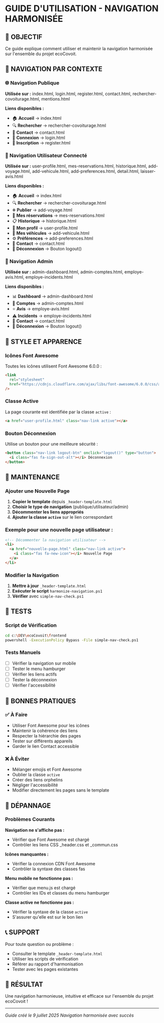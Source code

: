 # GUIDE D'UTILISATION - NAVIGATION HARMONISÉE

## 🎯 OBJECTIF

Ce guide explique comment utiliser et maintenir la navigation harmonisée sur l'ensemble du projet ecoCovoit.

## 📱 NAVIGATION PAR CONTEXTE

### 🌐 Navigation Publique

**Utilisée sur :** index.html, login.html, register.html, contact.html, rechercher-covoiturage.html, mentions.html

**Liens disponibles :**

- 🏠 **Accueil** → index.html
- 🔍 **Rechercher** → rechercher-covoiturage.html
- 📧 **Contact** → contact.html
- 🔑 **Connexion** → login.html
- 📝 **Inscription** → register.html

### 👤 Navigation Utilisateur Connecté

**Utilisée sur :** user-profile.html, mes-reservations.html, historique.html, add-voyage.html, add-vehicule.html, add-preferences.html, detail.html, laisser-avis.html

**Liens disponibles :**

- 🏠 **Accueil** → index.html
- 🔍 **Rechercher** → rechercher-covoiturage.html
- ➕ **Publier** → add-voyage.html
- 📅 **Mes réservations** → mes-reservations.html
- 📋 **Historique** → historique.html
- 👤 **Mon profil** → user-profile.html
- 🚗 **Mes véhicules** → add-vehicule.html
- ⚙️ **Préférences** → add-preferences.html
- 📧 **Contact** → contact.html
- 🚪 **Déconnexion** → Bouton logout()

### 🔧 Navigation Admin

**Utilisée sur :** admin-dashboard.html, admin-comptes.html, employe-avis.html, employe-incidents.html

**Liens disponibles :**

- 📊 **Dashboard** → admin-dashboard.html
- 👥 **Comptes** → admin-comptes.html
- ⭐ **Avis** → employe-avis.html
- ⚠️ **Incidents** → employe-incidents.html
- 📧 **Contact** → contact.html
- 🚪 **Déconnexion** → Bouton logout()

## 🎨 STYLE ET APPARENCE

### Icônes Font Awesome

Toutes les icônes utilisent Font Awesome 6.0.0 :

```html
<link
  rel="stylesheet"
  href="https://cdnjs.cloudflare.com/ajax/libs/font-awesome/6.0.0/css/all.min.css"
/>
```

### Classe Active

La page courante est identifiée par la classe `active` :

```html
<a href="user-profile.html" class="nav-link active"></a>
```

### Bouton Déconnexion

Utilise un bouton pour une meilleure sécurité :

```html
<button class="nav-link logout-btn" onclick="logout()" type="button">
  <i class="fas fa-sign-out-alt"></i> Déconnexion
</button>
```

## 🔧 MAINTENANCE

### Ajouter une Nouvelle Page

1. **Copier le template** depuis `_header-template.html`
2. **Choisir le type de navigation** (publique/utilisateur/admin)
3. **Décommenter les liens appropriés**
4. **Ajouter la classe `active`** sur le lien correspondant

### Exemple pour une nouvelle page utilisateur :

```html
<!-- Décommenter la navigation utilisateur -->
<li>
  <a href="nouvelle-page.html" class="nav-link active">
    <i class="fas fa-new-icon"></i> Nouvelle Page
  </a>
</li>
```

### Modifier la Navigation

1. **Mettre à jour** `_header-template.html`
2. **Exécuter le script** `harmonize-navigation.ps1`
3. **Vérifier** avec `simple-nav-check.ps1`

## 🧪 TESTS

### Script de Vérification

```bash
cd c:\DEV\ecoCovoit\frontend
powershell -ExecutionPolicy Bypass -File simple-nav-check.ps1
```

### Tests Manuels

- [ ] Vérifier la navigation sur mobile
- [ ] Tester le menu hamburger
- [ ] Vérifier les liens actifs
- [ ] Tester la déconnexion
- [ ] Vérifier l'accessibilité

## 📝 BONNES PRATIQUES

### ✅ À Faire

- Utiliser Font Awesome pour les icônes
- Maintenir la cohérence des liens
- Respecter la hiérarchie des pages
- Tester sur différents appareils
- Garder le lien Contact accessible

### ❌ À Éviter

- Mélanger emojis et Font Awesome
- Oublier la classe `active`
- Créer des liens orphelins
- Négliger l'accessibilité
- Modifier directement les pages sans le template

## 🚀 DÉPANNAGE

### Problèmes Courants

**Navigation ne s'affiche pas :**

- Vérifier que Font Awesome est chargé
- Contrôler les liens CSS \_header.css et \_commun.css

**Icônes manquantes :**

- Vérifier la connexion CDN Font Awesome
- Contrôler la syntaxe des classes fas

**Menu mobile ne fonctionne pas :**

- Vérifier que menu.js est chargé
- Contrôler les IDs et classes du menu hamburger

**Classe active ne fonctionne pas :**

- Vérifier la syntaxe de la classe `active`
- S'assurer qu'elle est sur le bon lien

## 📞 SUPPORT

Pour toute question ou problème :

- Consulter le template `_header-template.html`
- Utiliser les scripts de vérification
- Référer au rapport d'harmonisation
- Tester avec les pages existantes

## 🎉 RÉSULTAT

Une navigation harmonieuse, intuitive et efficace sur l'ensemble du projet ecoCovoit !

---

_Guide créé le 9 juillet 2025_
_Navigation harmonisée avec succès_
